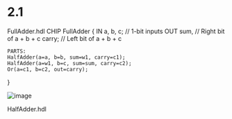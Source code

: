 # 2.1

FullAdder.hdl
CHIP FullAdder {
    IN a, b, c;  // 1-bit inputs
    OUT sum,     // Right bit of a + b + c
        carry;   // Left bit of a + b + c

    PARTS:
    HalfAdder(a=a, b=b, sum=w1, carry=c1);
    HalfAdder(a=w1, b=c, sum=sum, carry=c2);
    Or(a=c1, b=c2, out=carry);
}

![image](https://github.com/user-attachments/assets/85166d71-6c00-4a0a-baa1-5b5eaad01575)

HalfAdder.hdl

